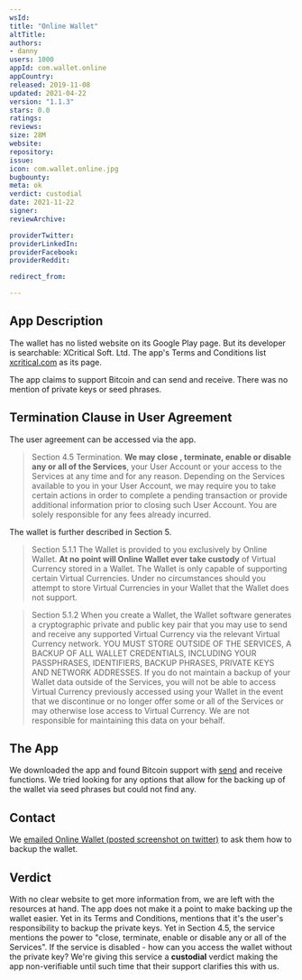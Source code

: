 ```yaml
---
wsId: 
title: "Online Wallet"
altTitle: 
authors:
- danny
users: 1000
appId: com.wallet.online
appCountry: 
released: 2019-11-08
updated: 2021-04-22
version: "1.1.3"
stars: 0.0
ratings: 
reviews: 
size: 28M
website: 
repository: 
issue: 
icon: com.wallet.online.jpg
bugbounty: 
meta: ok
verdict: custodial
date: 2021-11-22
signer: 
reviewArchive:

providerTwitter: 
providerLinkedIn: 
providerFacebook: 
providerReddit: 

redirect_from:

---
```


## App Description

The wallet has no listed website on its Google Play page. But its developer is searchable: XCritical Soft. Ltd. The app's Terms and Conditions list [xcritical.com](https://xcritical.com) as its page.

The app claims to support Bitcoin and can send and receive. There was no mention of private keys or seed phrases.

## Termination Clause in User Agreement

The user agreement can be accessed via the app. 

> Section 4.5 Termination. **We may close , terminate, enable or disable any or all of the Services**, your User Account or your access to the Services at any time and for any reason. Depending on the Services available to you in your User Account, we may require you to take certain actions in order to complete a pending transaction or provide additional information prior to closing such User Account. You are solely responsible for any fees already incurred.

The wallet is further described in Section 5.

> Section 5.1.1 The Wallet is provided to you exclusively by Online Wallet. **At no point will Online Wallet ever take custody** of Virtual Currency stored in a Wallet. The Wallet is only capable of supporting certain Virtual Currencies. Under no circumstances should you attempt to store Virtual Currencies in your Wallet that the Wallet does not support.

> Section 5.1.2 When you create a Wallet, the Wallet software generates a cryptographic private and public key pair that you may use to send and receive any supported Virtual Currency via the relevant Virtual Currency network. YOU MUST STORE OUTSIDE OF THE SERVICES, A BACKUP OF ALL WALLET CREDENTIALS, INCLUDING YOUR PASSPHRASES, IDENTIFIERS, BACKUP PHRASES, PRIVATE KEYS AND NETWORK ADDRESSES. If you do not maintain a backup of your Wallet data outside of the Services, you will not be able to access Virtual Currency previously accessed using your Wallet in the event that we discontinue or no longer offer some or all of the Services or may otherwise lose access to Virtual Currency. We are not responsible for maintaining this data on your behalf.

## The App

We downloaded the app and found Bitcoin support with [send](https://twitter.com/BitcoinWalletz/status/1460884771555319808) and receive functions. We tried looking for any options that allow for the backing up of the wallet via seed phrases but could not find any. 

## Contact

We [emailed Online Wallet (posted screenshot on twitter)](https://twitter.com/BitcoinWalletz/status/1460886910155427840) to ask them how to backup the wallet. 

## Verdict

With no clear website to get more information from, we are left with the resources at hand. The app does not make it a point to make backing up the wallet easier. Yet in its Terms and Conditions, mentions that it's the user's responsibility to backup the private keys. Yet in Section 4.5, the service mentions the power to "close, terminate, enable or disable any or all of the Services". If the service is disabled - how can you access the wallet without the private key? We're giving this service a **custodial** verdict making the app non-verifiable until such time that their support clarifies this with us.
